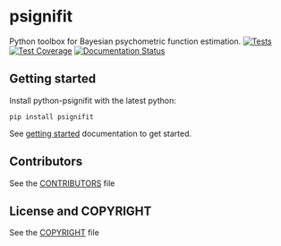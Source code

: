 # psignifit

Python toolbox for Bayesian psychometric function estimation.
[![Tests](https://github.com/wichmann-lab/python-psignifit/actions/workflows/ci-tests.yml/badge.svg)](https://github.com/wichmann-lab/python-psignifit/actions/workflows/ci-tests.yml)
[![Test Coverage](https://codecov.io/gh/wichmann-lab/python-psignifit/branch/master/graph/badge.svg)](https://codecov.io/gh/wichmann-lab/python-psignifit)
[![Documentation Status](https://readthedocs.org/projects/psignifit/badge/?version=latest)](https://psignifit.readthedocs.io/en/latest/?badge=latest)

## Getting started

Install python-psignifit with the latest python:
```
pip install psignifit
```

See [getting started](https://psignifit.readthedocs.io/en/latest/getting_started.html) documentation to get started.


## Contributors

See the [CONTRIBUTORS](https://github.com/wichmann-lab/python-psignifit/blob/master/CONTRIBUTORS) file

## License and COPYRIGHT

See the [COPYRIGHT](https://github.com/wichmann-lab/python-psignifit/blob/master/COPYRIGHT) file

